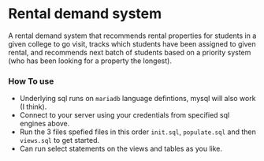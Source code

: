 # Rental demand system
A rental demand system that recommends rental properties for students in a given college to go visit, tracks which students have been assigned to given rental,
and recommends next batch of students based on a priority system (who has been looking for a property the longest).

### How To use
- Underlying sql runs on `mariadb` language defintions, mysql will also work (I think).
- Connect to your server using your credentials from specified sql engines above.
- Run the 3 files spefied files in this order `init.sql`, `populate.sql` and then `views.sql` to get started.
- Can run select statements on the views and tables as you like.
